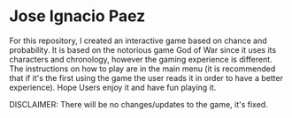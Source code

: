 # Jose Ignacio Paez

For this repository, I created an interactive game based on chance and probability. It is based on the notorious game God of War since it uses its characters and chronology, however the gaming experience is different. The instructions on how to play are in the main menu (it is recommended that if it's the first using the game the user reads it in order to have a better experience). Hope Users enjoy it and have fun playing it. 

DISCLAIMER: There will be no changes/updates to the game, it's fixed. 


